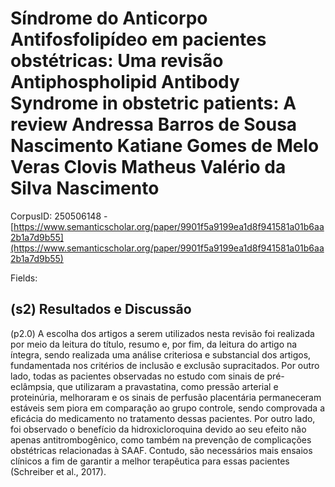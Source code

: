 # Síndrome do Anticorpo Antifosfolipídeo em pacientes obstétricas: Uma revisão Antiphospholipid Antibody Syndrome in obstetric patients: A review Andressa Barros de Sousa Nascimento Katiane Gomes de Melo Veras Clovis Matheus Valério da Silva Nascimento

CorpusID: 250506148 - [https://www.semanticscholar.org/paper/9901f5a9199ea1d8f941581a01b6aa2b1a7d9b55](https://www.semanticscholar.org/paper/9901f5a9199ea1d8f941581a01b6aa2b1a7d9b55)

Fields: 

## (s2) Resultados e Discussão
(p2.0) A escolha dos artigos a serem utilizados nesta revisão foi realizada por meio da leitura do título, resumo e, por fim, da leitura do artigo na íntegra, sendo realizada uma análise criteriosa e substancial dos artigos, fundamentada nos critérios de inclusão e exclusão supracitados.  Por outro lado, todas as pacientes observadas no estudo com sinais de pré-eclâmpsia, que utilizaram a pravastatina, como pressão arterial e proteinúria, melhoraram e os sinais de perfusão placentária permaneceram estáveis sem piora em comparação ao grupo controle, sendo comprovada a eficácia do medicamento no tratamento dessas pacientes. Por outro lado, foi observado o benefício da hidroxicloroquina devido ao seu efeito não apenas antitrombogênico, como também na prevenção de complicações obstétricas relacionadas à SAAF. Contudo, são necessários mais ensaios clínicos a fim de garantir a melhor terapêutica para essas pacientes (Schreiber et al., 2017).
